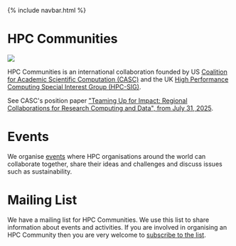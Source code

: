 {% include navbar.html %}

# HPC Communities

<img src="{{site.url}}/images/CASC-and-HPC-SIG.png" style="display: block; margin: auto;" />

HPC Communities is an international collaboration founded by US [Coalition for Academic Scientific Computation (CASC)](http://casc.org/) and the UK [High Performance Computing Special Interest Group (HPC-SIG)](https://hpc-sig.org.uk).

See CASC's position paper ["Teaming Up for Impact: Regional Collaborations for Research Computing and Data", from July 31, 2025](https://casc.org/policy-publications/position-paper/teaming-up-for-impact-regional-collaborations-for-research-computing-and-data/).

# Events

We organise [events](events.html) where HPC organisations around the world can collaborate together, share their ideas and challenges and discuss issues such as sustainability.

# Mailing List

We have a mailing list for HPC Communities. We use this list to share information about events and activities. If you are involved in organising an HPC Community then you are very welcome to [subscribe to the list](https://www.jiscmail.ac.uk/cgi-bin/WA-JISC.exe?SUBED1=HPC-COMMUNITIES&A=1).
